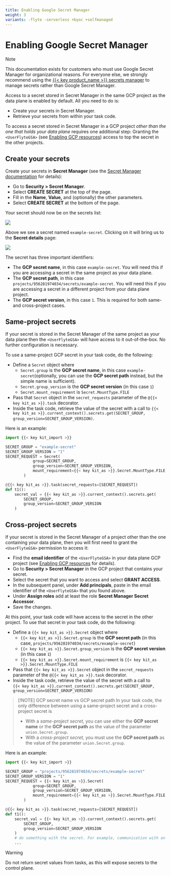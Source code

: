 ```yaml
---
title: Enabling Google Secret Manager
weight: 3
variants: -flyte -serverless +byoc +selfmanaged
---
```


# Enabling Google Secret Manager

> [!NOTE]
> This documentation exists for customers who must use Google Secret Manager for organizational reasons. For everyone else, we strongly recommend using the
> [{{< key product_name >}} secrets manager](../../user-guide/development-cycle/managing-secrets) to manage secrets rather than Google Secret Manager.

Access to a secret stored in Secret Manager in the same GCP project as the data plane is enabled by default.
All you need to do is:

* Create your secrets in Secret Manager.
* Retrieve your secrets from within your task code.

To access a secret stored in Secret Manager in a GCP project _other than the one that holds your data plane_ requires one additional step:
Granting the `<UserFlyteGSA>` (see [Enabling GCP resources](.)) access to top the secret in the other projects.

## Create your secrets

Create your secrets in **Secret Manager** (see the [Secret Manager documentation](https://cloud.google.com/secret-manager/docs) for details):

* Go to **Security > Secret Manager**.
* Select **CREATE SECRET** at the top of the page.
* Fill in the **Name**, **Value,** and (optionally) the other parameters.
* Select **CREATE SECRET** at the bottom of the page.

Your secret should now be on the secrets list:

![](/_static/images/user-guide/integrations/enabling-gcp-resources/enabling-google-secret-manager/secret-manager.png)

Above we see a secret named `example-secret`.
Clicking on it will bring us to the **Secret details** page:

![](/_static/images/user-guide/integrations/enabling-gcp-resources/enabling-google-secret-manager/secret-details.png)

The secret has three important identifiers:

* The **GCP secret name**, in this case `example-secret`.
  You will need this if you are accessing a secret in the same project as your data plane.
* The **GCP secret path**, in this case `projects/956281974034/secrets/example-secret`.
  You will need this if you are accessing a secret in a different project from your data plane project.
* The **GCP secret version**, in this case `1`.
  This is required for both same- and cross-project cases.

## Same-project secrets

If your secret is stored in the Secret Manager of the same project as your data plane then the `<UserFlyteGSA>` will have access to it out-of-the-box.
No further configuration is necessary.

To use a same-project GCP secret in your task code, do the following:

* Define a `Secret` object where
  * `Secret.group` is the **GCP secret name**, in this case `example-secret`(optionally, you can use the **GCP secret path** instead, but the simple name is sufficient).
  * `Secret.group_version` is the **GCP secret version** (in this case `1`)
  * `Secret.mount_requirement` is `Secret.MountType.FILE`
* Pass that `Secret` object in the `secret_requests` parameter of the `@{{< key kit_as >}}.task` decorator.
* Inside the task code, retrieve the value of the secret with a call to
  `{{< key kit_as >}}.current_context().secrets.get(SECRET_GROUP, group_version=SECRET_GROUP_VERSION)`.

Here is an example:

```python
import {{< key kit_import >}}

SECRET_GROUP = "example-secret"
SECRET_GROUP_VERSION = "1"
SECRET_REQUEST = Secret(
            group=SECRET_GROUP,
            group_version=SECRET_GROUP_VERSION,
            mount_requirement={{< key kit_as >}}.Secret.MountType.FILE
        )

@{{< key kit_as >}}.task(secret_requests=[SECRET_REQUEST])
def t1():
    secret_val = {{< key kit_as >}}.current_context().secrets.get(
        SECRET_GROUP,
        group_version=SECRET_GROUP_VERSION
    )
```

## Cross-project secrets

If your secret is stored in the Secret Manager of a project other than the one containing your data plane, then you will first need to grant the `<UserFlyteGSA>` permission to access it:

* Find the **email identifier** of the `<UserFlyteGSA>` in your data plane GCP project (see [Enabling GCP resources](.) for details).
* Go to **Security > Secret Manager** in the GCP project that contains your secret.
* Select the secret that you want to access and select **GRANT ACCESS**.
* In the subsequent panel, under **Add principals**, paste in the email identifier of the `<UserFlyteGSA>` that you found above.
* Under **Assign roles** add at least the role **Secret Manager Secret Accessor**.
* Save the changes.

At this point, your task code will have access to the secret in the other project. To use that secret in your task code, do the following:

* Define a `{{< key kit_as >}}.Secret` object where
  * `{{< key kit_as >}}.Secret.group` is the **GCP secret path** (in this case, `projects/956281974034/secrets/example-secret`)
  * `{{< key kit_as >}}.Secret.group_version` is the **GCP secret version** (in this case `1`)
  * `{{< key kit_as >}}.Secret.mount_requirement` is `{{< key kit_as >}}.Secret.MountType.FILE`
* Pass that `{{< key kit_as >}}.Secret` object in the `secret_requests` parameter of the `@{{< key kit_as >}}.task` decorator.
* Inside the task code, retrieve the value of the secret with a call to\
`{{< key kit_as >}}.current_context().secrets.get(SECRET_GROUP, group_version=SECRET_GROUP_VERSION)`

> [!NOTE] GCP secret name vs GCP secret path
> In your task code, the only difference between using a same-project secret and a cross-project secret is
>
> * With a _same-project secret,_ you can use either the **GCP secret name** or the **GCP secret path** as the value of the parameter `union.Secret.group`.
> * With a _cross-project secret,_ you must use the **GCP secret path** as the value of the parameter `union.Secret.group`.

Here is an example:

```python
import {{< key kit_import >}}

SECRET_GROUP = "projects/956281974034/secrets/example-secret"
SECRET_GROUP_VERSION = "1"
SECRET_REQUEST = {{< key kit_as >}}.Secret(
            group=SECRET_GROUP,
            group_version=SECRET_GROUP_VERSION,
            mount_requirement={{< key kit_as >}}.Secret.MountType.FILE
        )

@{{< key kit_as >}}.task(secret_requests=[SECRET_REQUEST])
def t1():
    secret_val = {{< key kit_as >}}.current_context().secrets.get(
        SECRET_GROUP,
        group_version=SECRET_GROUP_VERSION
    )
    # do something with the secret. For example, communication with an external API.
    ...
```

> [!WARNING]
> Do not return secret values from tasks, as this will expose secrets to the control plane.

